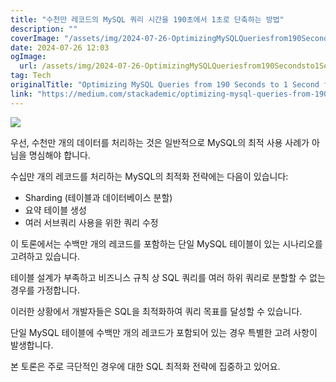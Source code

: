 ```yaml
---
title: "수천만 레코드의 MySQL 쿼리 시간을 190초에서 1초로 단축하는 방법"
description: ""
coverImage: "/assets/img/2024-07-26-OptimizingMySQLQueriesfrom190Secondsto1SecondforTensofMillionsofRecords_0.png"
date: 2024-07-26 12:03
ogImage: 
  url: /assets/img/2024-07-26-OptimizingMySQLQueriesfrom190Secondsto1SecondforTensofMillionsofRecords_0.png
tag: Tech
originalTitle: "Optimizing MySQL Queries from 190 Seconds to 1 Second for Tens of Millions of Records"
link: "https://medium.com/stackademic/optimizing-mysql-queries-from-190-seconds-to-1-second-for-tens-of-millions-of-records-c9d61b7e75b9"
---
```



<img src="/assets/img/2024-07-26-OptimizingMySQLQueriesfrom190Secondsto1SecondforTensofMillionsofRecords_0.png" />

우선, 수천만 개의 데이터를 처리하는 것은 일반적으로 MySQL의 최적 사용 사례가 아님을 명심해야 합니다.

수십만 개의 레코드를 처리하는 MySQL의 최적화 전략에는 다음이 있습니다:

- Sharding (테이블과 데이터베이스 분할)
- 요약 테이블 생성
- 여러 서브쿼리 사용을 위한 쿼리 수정

<div class="content-ad"></div>

이 토론에서는 수백만 개의 레코드를 포함하는 단일 MySQL 테이블이 있는 시나리오를 고려하고 있습니다.

테이블 설계가 부족하고 비즈니스 규칙 상 SQL 쿼리를 여러 하위 쿼리로 분할할 수 없는 경우를 가정합니다.

이러한 상황에서 개발자들은 SQL을 최적화하여 쿼리 목표를 달성할 수 있습니다.

단일 MySQL 테이블에 수백만 개의 레코드가 포함되어 있는 경우 특별한 고려 사항이 발생합니다.

<div class="content-ad"></div>

본 토론은 주로 극단적인 경우에 대한 SQL 최적화 전략에 집중하고 있어요.